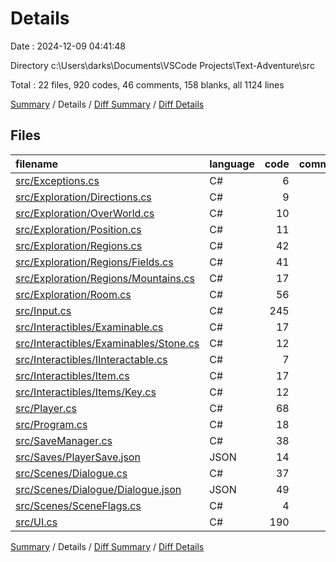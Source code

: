 # Details

Date : 2024-12-09 04:41:48

Directory c:\\Users\\darks\\Documents\\VSCode Projects\\Text-Adventure\\src

Total : 22 files,  920 codes, 46 comments, 158 blanks, all 1124 lines

[Summary](results.md) / Details / [Diff Summary](diff.md) / [Diff Details](diff-details.md)

## Files
| filename | language | code | comment | blank | total |
| :--- | :--- | ---: | ---: | ---: | ---: |
| [src/Exceptions.cs](/src/Exceptions.cs) | C# | 6 | 0 | 3 | 9 |
| [src/Exploration/Directions.cs](/src/Exploration/Directions.cs) | C# | 9 | 0 | 0 | 9 |
| [src/Exploration/OverWorld.cs](/src/Exploration/OverWorld.cs) | C# | 10 | 0 | 2 | 12 |
| [src/Exploration/Position.cs](/src/Exploration/Position.cs) | C# | 11 | 3 | 2 | 16 |
| [src/Exploration/Regions.cs](/src/Exploration/Regions.cs) | C# | 42 | 13 | 5 | 60 |
| [src/Exploration/Regions/Fields.cs](/src/Exploration/Regions/Fields.cs) | C# | 41 | 0 | 4 | 45 |
| [src/Exploration/Regions/Mountains.cs](/src/Exploration/Regions/Mountains.cs) | C# | 17 | 0 | 1 | 18 |
| [src/Exploration/Room.cs](/src/Exploration/Room.cs) | C# | 56 | 10 | 8 | 74 |
| [src/Input.cs](/src/Input.cs) | C# | 245 | 10 | 49 | 304 |
| [src/Interactibles/Examinable.cs](/src/Interactibles/Examinable.cs) | C# | 17 | 0 | 4 | 21 |
| [src/Interactibles/Examinables/Stone.cs](/src/Interactibles/Examinables/Stone.cs) | C# | 12 | 0 | 3 | 15 |
| [src/Interactibles/IInteractable.cs](/src/Interactibles/IInteractable.cs) | C# | 7 | 0 | 2 | 9 |
| [src/Interactibles/Item.cs](/src/Interactibles/Item.cs) | C# | 17 | 0 | 4 | 21 |
| [src/Interactibles/Items/Key.cs](/src/Interactibles/Items/Key.cs) | C# | 12 | 0 | 3 | 15 |
| [src/Player.cs](/src/Player.cs) | C# | 68 | 4 | 10 | 82 |
| [src/Program.cs](/src/Program.cs) | C# | 18 | 0 | 3 | 21 |
| [src/SaveManager.cs](/src/SaveManager.cs) | C# | 38 | 0 | 9 | 47 |
| [src/Saves/PlayerSave.json](/src/Saves/PlayerSave.json) | JSON | 14 | 0 | 0 | 14 |
| [src/Scenes/Dialogue.cs](/src/Scenes/Dialogue.cs) | C# | 37 | 5 | 5 | 47 |
| [src/Scenes/Dialogue/Dialogue.json](/src/Scenes/Dialogue/Dialogue.json) | JSON | 49 | 0 | 0 | 49 |
| [src/Scenes/SceneFlags.cs](/src/Scenes/SceneFlags.cs) | C# | 4 | 0 | 0 | 4 |
| [src/UI.cs](/src/UI.cs) | C# | 190 | 1 | 41 | 232 |

[Summary](results.md) / Details / [Diff Summary](diff.md) / [Diff Details](diff-details.md)